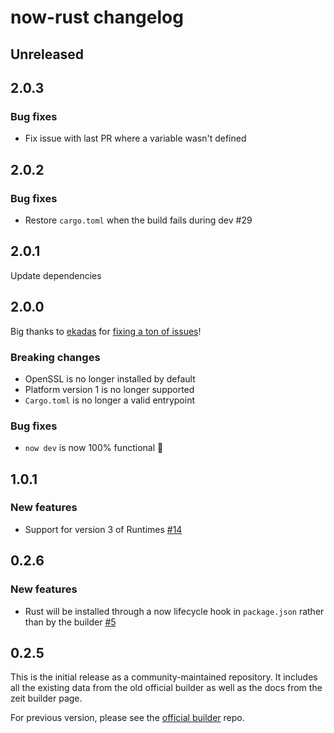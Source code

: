 # now-rust changelog

## Unreleased

## 2.0.3

### Bug fixes

- Fix issue with last PR where a variable wasn't defined

## 2.0.2

### Bug fixes

- Restore `cargo.toml` when the build fails during dev #29

## 2.0.1

Update dependencies

## 2.0.0

Big thanks to [ekadas](https://github.com/ekadas) for [fixing a ton of issues](https://github.com/mike-engel/now-rust/pull/19)!

### Breaking changes

- OpenSSL is no longer installed by default
- Platform version 1 is no longer supported
- `Cargo.toml` is no longer a valid entrypoint

### Bug fixes

- `now dev` is now 100% functional :tada:

## 1.0.1

### New features

- Support for version 3 of Runtimes [#14](https://github.com/mike-engel/now-rust/pull/14)

## 0.2.6

### New features

- Rust will be installed through a now lifecycle hook in `package.json` rather than by the builder [#5](https://github.com/mike-engel/now-rust/pull/5)

## 0.2.5

This is the initial release as a community-maintained repository. It includes all the existing data from the old official builder as well as the docs from the zeit builder page.

For previous version, please see the [official builder](https://github.com/zeit/now-builders) repo.
